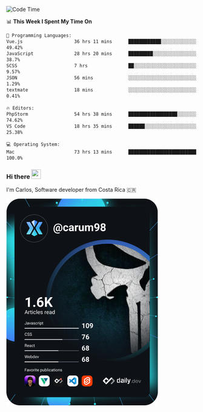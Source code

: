 
<!--START_SECTION:waka-->
![Code Time](http://img.shields.io/badge/Code%20Time-9%2C455%20hrs%2023%20mins-blue)

📊 **This Week I Spent My Time On** 

```text
💬 Programming Languages: 
Vue.js                   36 hrs 11 mins      ████████████░░░░░░░░░░░░░   49.42% 
JavaScript               28 hrs 20 mins      █████████░░░░░░░░░░░░░░░░   38.7% 
SCSS                     7 hrs               ██░░░░░░░░░░░░░░░░░░░░░░░   9.57% 
JSON                     56 mins             ░░░░░░░░░░░░░░░░░░░░░░░░░   1.29% 
textmate                 18 mins             ░░░░░░░░░░░░░░░░░░░░░░░░░   0.41%

🔥 Editors: 
PhpStorm                 54 hrs 38 mins      ██████████████████░░░░░░░   74.62% 
VS Code                  18 hrs 35 mins      ██████░░░░░░░░░░░░░░░░░░░   25.38%

💻 Operating System: 
Mac                      73 hrs 13 mins      █████████████████████████   100.0%

```


<!--END_SECTION:waka-->

### Hi there <img src="https://media.giphy.com/media/hvRJCLFzcasrR4ia7z/giphy.gif" width="25px" height="25px">

I'm Carlos, Software developer from Costa Rica 🇨🇷

<a href="https://app.daily.dev/carum98"><img src="https://github.com/carum98/carum98/blob/main/devcard.svg" width="400" alt="Carlos Umaña Acevedo's Dev Card"/></a>
